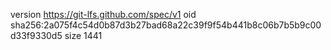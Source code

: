 version https://git-lfs.github.com/spec/v1
oid sha256:2a075f4c54d0b87d3b27bad68a22c39f9f54b441b8c06b7b5b9c00d33f9330d5
size 1441
